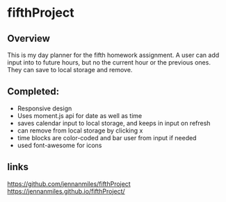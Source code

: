 # fifthProject

## Overview
This is my day planner for the fifth homework assignment. A user can add input into to future hours, but no the current hour or the previous ones. They can save to local storage and remove. 

## Completed:
* Responsive design
* Uses moment.js api for date as well as time 
* saves calendar input to local storage, and keeps in input on refresh
* can remove from local storage by clicking x
* time blocks are color-coded and bar user from input if needed
* used font-awesome for icons

## links
https://github.com/jennanmiles/fifthProject
https://jennanmiles.github.io/fifthProject/ 